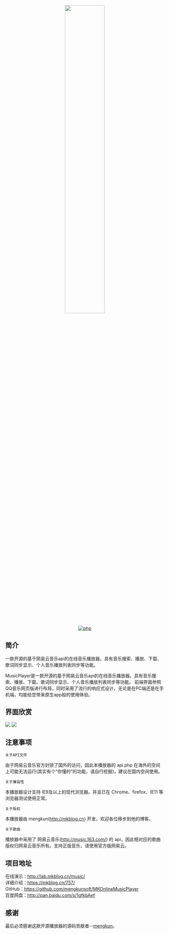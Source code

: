 <div align="center">
  <img src="https://image.ibb.co/h6visf/music-player.jpg" width="50%"/>
	<br/>
	
  [![php](https://img.shields.io/badge/php-%3E%3D5.4-blue.svg)](http://php.net/releases/5_4_0.php)
</div>

## 简介
一款开源的基于网易云音乐api的在线音乐播放器。具有音乐搜索、播放、下载、歌词同步显示、个人音乐播放列表同步等功能。

MusicPlayer是一款开源的基于网易云音乐api的在线音乐播放器。具有音乐搜索、播放、下载、歌词同步显示、个人音乐播放列表同步等功能。
前端界面参照QQ音乐网页版进行布局，同时采用了流行的响应式设计，无论是在PC端还是在手机端，均能给您带来原生app般的使用体验。

## 界面欣赏
![](https://image.ibb.co/dzGWv0/1.jpg)
![](https://image.ibb.co/jYZvNf/2.jpg)

## 注意事项
`关于API文件`

由于网易云音乐官方封锁了国外的访问，因此本播放器的 api.php 在海外的空间上可能无法运行(其实有个“你懂的”的功能，请自行挖掘)，建议在国内空间使用。

`关于兼容性`

本播放器设计支持 IE9及以上的现代浏览器。并且已在 Chrome、firefox、IE11 等浏览器测试使用正常。

`关于版权`

本播放器由 mengkun(http://mkblog.cn) 开发，欢迎各位移步到他的博客。

`关于歌曲`

播放器中采用了 网易云音乐(http://music.163.com/) 的 api，因此相对应的歌曲版权归网易云音乐所有。支持正版音乐，请使用官方版网易云。

## 项目地址
在线演示：http://lab.mkblog.cn/music/  
详细介绍：https://mkblog.cn/757/  
GitHub：https://github.com/mengkunsoft/MKOnlineMusicPlayer  
百度网盘：http://pan.baidu.com/s/1gfkbAef  

## 感谢
最后必须感谢这款开源播放器的源码贡献者--[mengkun](https://mkblog.cn/757/)。
